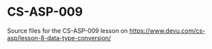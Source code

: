 # CS-ASP-009
Source files for the CS-ASP-009 lesson on https://www.devu.com/cs-asp/lesson-8-data-type-conversion/
